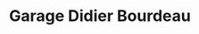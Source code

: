 ---
title: "Garage Didier Bourdeau"
url: /la-chatre/garage-didier-bourdeau/
shop: réparation de voitures
---
